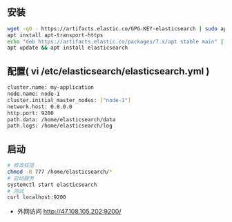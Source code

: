 ## 安装
```bash
wget -qO - https://artifacts.elastic.co/GPG-KEY-elasticsearch | sudo apt-key add -
apt install apt-transport-https
echo "deb https://artifacts.elastic.co/packages/7.x/apt stable main" | sudo tee /etc/apt/sources.list.d/elastic-7.x.list
apt update && apt install elasticsearch
```

## 配置( vi /etc/elasticsearch/elasticsearch.yml )
```bash
cluster.name: my-application
node.name: node-1
cluster.initial_master_nodes: ["node-1"]
network.host: 0.0.0.0
http.port: 9200
path.data: /home/elasticsearch/data
path.logs: /home/elasticsearch/log
```

## 启动
```bash
# 修改权限
chmod -R 777 /home/elasticsearch/*
# 启动服务
systemctl start elasticsearch
# 测试
curl localhost:9200
```
- 外网访问 http://47.108.105.202:9200/
